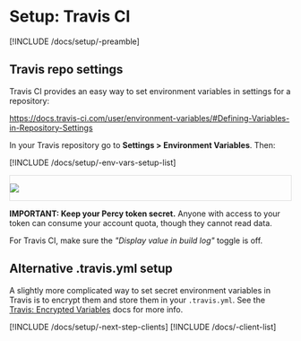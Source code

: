 # Setup: Travis CI

[!INCLUDE /docs/setup/-preamble]

## Travis repo settings

Travis CI provides an easy way to set environment variables in settings for a repository:

https://docs.travis-ci.com/user/environment-variables/#Defining-Variables-in-Repository-Settings

In your Travis repository go to **Settings > Environment Variables**. Then:

[!INCLUDE /docs/setup/-env-vars-setup-list]

<div style="border: 1px solid #ddd; max-width: 800px; margin-bottom: 1em">

![](https://cloud.githubusercontent.com/assets/75300/16663836/893a5a88-4432-11e6-84cd-30fe98255fa3.png)

</div>

<div class="Alert Alert--warning">

**IMPORTANT: Keep your Percy token secret.** Anyone with access to your token can consume your account quota, though they cannot read data.

For Travis CI, make sure the _"Display value in build log"_ toggle is off.

</div>

## Alternative .travis.yml setup

A slightly more complicated way to set secret environment variables in Travis is to encrypt them and store them in your `.travis.yml`. See the [Travis: Encrypted Variables](https://docs.travis-ci.com/user/environment-variables/#Encrypted-Variables) docs for more info.

[!INCLUDE /docs/setup/-next-step-clients]
[!INCLUDE /docs/-client-list]
